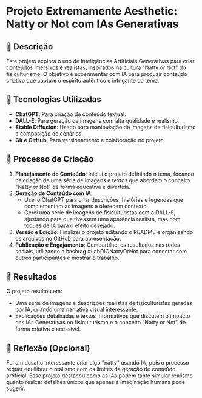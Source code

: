# Projeto Extremamente Aesthetic: Natty or Not com IAs Generativas

## 📒 Descrição
Este projeto explora o uso de Inteligências Artificiais Generativas para criar conteúdos imersivos e realistas, inspirados na cultura "Natty or Not" do fisiculturismo. O objetivo é experimentar com IA para produzir conteúdo criativo que capture o espírito autêntico e intrigante do tema.

## 🤖 Tecnologias Utilizadas
- **ChatGPT**: Para criação de conteúdo textual.
- **DALL-E**: Para geração de imagens com alta qualidade e realismo.
- **Stable Diffusion**: Usado para manipulação de imagens de fisiculturismo e composição de cenários.
- **Git e GitHub**: Para versionamento e colaboração no projeto.

## 🧐 Processo de Criação
1. **Planejamento do Conteúdo**: Iniciei o projeto definindo o tema, focando na criação de uma série de imagens e textos que abordam o conceito "Natty or Not" de forma educativa e divertida.
2. **Geração de Conteúdo com IA**:
   - Usei o ChatGPT para criar descrições, histórias e legendas que complementam as imagens e oferecem contexto.
   - Gerei uma série de imagens de fisiculturistas com a DALL-E, ajustando para que tivessem uma aparência realista, mas com toques de IA para o efeito desejado.
3. **Versão e Edição**: Finalizei o projeto editando o README e organizando os arquivos no GitHub para apresentação.
4. **Publicação e Engajamento**: Compartilhei os resultados nas redes sociais, utilizando a hashtag #LabDIONattyOrNot para conectar com outros participantes e mostrar o trabalho.

## 🚀 Resultados
O projeto resultou em:
- Uma série de imagens e descrições realistas de fisiculturistas geradas por IA, criando uma narrativa visual interessante.
- Explicações detalhadas e textos informativos que discutem o impacto das IAs Generativas no fisiculturismo e o conceito "Natty or Not" de forma criativa e acessível.

## 💭 Reflexão (Opcional)
Foi um desafio interessante criar algo "natty" usando IA, pois o processo requer equilibrar o realismo com os limites da geração de conteúdo artificial. Esse projeto destacou como as IAs podem tanto simular realismo quanto realçar detalhes únicos que apenas a imaginação humana pode sugerir.
